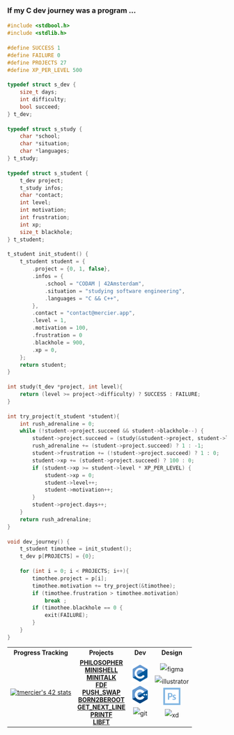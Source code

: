 ### If my C dev journey was a program ...

```c
#include <stdbool.h>
#include <stdlib.h>

#define SUCCESS 1
#define FAILURE 0
#define PROJECTS 27
#define XP_PER_LEVEL 500

typedef struct s_dev {
    size_t days;
    int difficulty;
    bool succeed;
} t_dev;

typedef struct s_study {
    char *school;
    char *situation;
    char *languages;
} t_study;

typedef struct s_student {
    t_dev project;
    t_study infos;
    char *contact;
    int level;
    int motivation;
    int frustration;
    int xp;
    size_t blackhole;
} t_student;

t_student init_student() {
    t_student student = {
        .project = {0, 1, false},
        .infos = {
            .school = "CODAM | 42Amsterdam", 
            .situation = "studying software engineering",
            .languages = "C && C++", 
        }, 
        .contact = "contact@mercier.app",
        .level = 1,
        .motivation = 100, 
        .frustration = 0
        .blackhole = 900,
        .xp = 0,
    };
    return student;
}

int study(t_dev *project, int level){
    return (level >= project->difficulty) ? SUCCESS : FAILURE;
}

int try_project(t_student *student){
    int rush_adrenaline = 0;
    while (!student->project.succeed && student->blackhole--) {
        student->project.succeed = (study(&student->project, student->level) == SUCCESS);
        rush_adrenaline += (student->project.succeed) ? 1 : -1;
        student->frustration += (!student->project.succeed) ? 1 : 0;
        student->xp += (student->project.succeed) ? 100 : 0;
        if (student->xp >= student->level * XP_PER_LEVEL) {
            student->xp = 0;
            student->level++;
            student->motivation++;
        }
        student->project.days++;
    }
    return rush_adrenaline;
}

void dev_journey() {
    t_student timothee = init_student();
    t_dev p[PROJECTS] = {0};
    
    for (int i = 0; i < PROJECTS; i++){
        timothee.project = p[i];
        timothee.motivation += try_project(&timothee);
        if (timothee.frustration > timothee.motivation)
            break ;
        if (timothee.blackhole == 0 {
            exit(FAILURE);
        }
    }
}

```
<table>
    <tr>
        <th>Progress Tracking</th>
        <th>Projects</th>
        <th>Dev</th>
        <th>Design</th>
    </tr>
    <tr>
        <td style="text-align: center;">
            <a href="https://github.com/JaeSeoKim/badge42"><img src="https://badge42.vercel.app/api/v2/clafi69q000590fmnc94ufq04/stats?cursusId=21&coalitionId=59" alt="tmercier's 42 stats" /></a>
        </td>
        <td style="text-align: center">
            <div style="text-align: center;">
                <a href="https://github.com/t-mercier/42_philosophers" title="Repository"><b>PHILOSOPHER</a><br />
                <a href="https://github.com/t-mercier/42_minishell" title="Repository">MINISHELL</a><br />
                <a href="https://github.com/t-mercier/42_minitalk" title="Repository">MINITALK</a><br />
                <a href="https://github.com/t-mercier/42_fdf" title="Repository">FDF</a><br />
                <a href="https://github.com/t-mercier/42_push_swap" title="Repository">PUSH_SWAP</a><br />
                <a href="https://github.com/t-mercier/42_born2beroot" title="Repository">BORN2BEROOT</a><br />
                <a href="https://github.com/t-mercier/42_libs" title="Repository">GET_NEXT_LINE</a><br />
                <a href="https://github.com/t-mercier/42_libs" title="Repository">PRINTF</a><br />
                <a href="https://github.com/t-mercier/42_libs" title="Repository">LIBFT</a>
            </div>
        </td>
        <td style="text-align: center;">
            <div style="line-height: 2;">
                    <img src="https://raw.githubusercontent.com/devicons/devicon/master/icons/c/c-original.svg" alt="c" width="40" height="40" /><br />
                    <img src="https://raw.githubusercontent.com/devicons/devicon/master/icons/cplusplus/cplusplus-original.svg" alt="cplusplus" width="40" height="40" /><br />
                    <img src="https://www.vectorlogo.zone/logos/git-scm/git-scm-icon.svg" alt="git" width="40" height="40" /><br />
            </div>
        </td>
        <td style="text-align: center;">
            <div style="line-height: 2;">
                <img src="https://www.vectorlogo.zone/logos/figma/figma-icon.svg" alt="figma" width="40" height="40" /><br />
                <img src="https://www.vectorlogo.zone/logos/adobe_illustrator/adobe_illustrator-icon.svg" alt="illustrator" width="40" height="40" /><br />
                <img src="https://raw.githubusercontent.com/devicons/devicon/master/icons/photoshop/photoshop-line.svg" alt="photoshop" width="40" height="40" /><br />
                <img src="https://cdn.worldvectorlogo.com/logos/adobe-xd.svg" alt="xd" width="40" height="40" />
            </div>
        </td>
    </tr>
</table>
